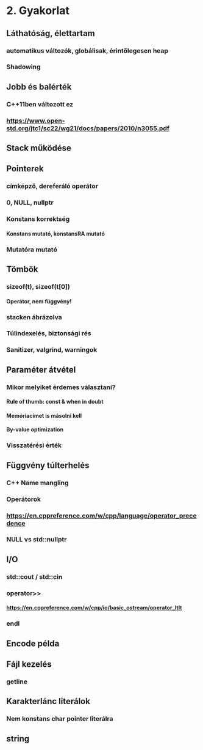 # 2. Gyakorlat

## Láthatóság, élettartam
### automatikus változók, globálisak, érintőlegesen heap
### Shadowing

## Jobb és balérték
### C++11ben változott ez
### https://www.open-std.org/jtc1/sc22/wg21/docs/papers/2010/n3055.pdf

## Stack működése

## Pointerek
### címképző, dereferáló operátor
### 0, NULL, nullptr
### Konstans korrektség
#### Konstans mutató, konstansRA mutató
### Mutatóra mutató

## Tömbök
### sizeof(t), sizeof(t[0])
#### Operátor, nem függvény!
### stacken ábrázolva
### Túlindexelés, biztonsági rés
### Sanitizer, valgrind, warningok

## Paraméter átvétel
### Mikor melyiket érdemes választani?
#### Rule of thumb: const & when in doubt
#### Memóriacímet is másolni kell
#### By-value optimization

### Visszatérési érték

## Függvény túlterhelés
### C++ Name mangling
### Operátorok
### https://en.cppreference.com/w/cpp/language/operator_precedence
### NULL vs std::nullptr

## I/O
### std::cout / std::cin
### operator>>
#### https://en.cppreference.com/w/cpp/io/basic_ostream/operator_ltlt
### endl

## Encode példa

## Fájl kezelés
### getline

## Karakterlánc literálok
### Nem konstans char pointer literálra
## string
